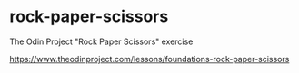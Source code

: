 # rock-paper-scissors
The Odin Project "Rock Paper Scissors" exercise

https://www.theodinproject.com/lessons/foundations-rock-paper-scissors
